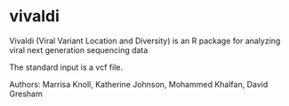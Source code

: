 # vivaldi

Vivaldi (Viral Variant Location and Diversity) is an R package for analyzing viral next generation sequencing data

The standard input is a vcf file.

Authors: Marrisa Knoll, Katherine Johnson, Mohammed Khalfan, David Gresham
